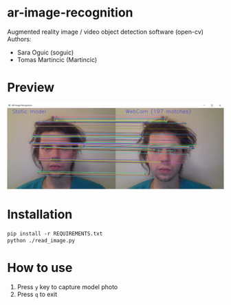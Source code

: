 # ar-image-recognition
Augmented reality image / video object detection software (open-cv)
Authors:
  - Sara Oguic (soguic)
  - Tomas Martincic (Martincic)

# Preview

![Preview of the program](https://raw.githubusercontent.com/Martincic/ar-image-recognition/main/preview.png)

# Installation
```
pip install -r REQUIREMENTS.txt
python ./read_image.py
```

# How to use
1. Press `y` key to capture model photo
2. Press `q` to exit
